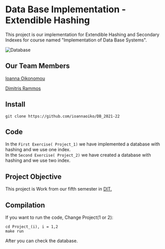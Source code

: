 # Data Base Implementation - Extendible Hashing
This project is our implementation for Extendible Hashing and Secondary Indexes for course named "Implementation of Data Base Systems".

![Database](https://miro.medium.com/max/750/0*rwqI3XKmDZgsVuxr.jpg)

## Our Team Members
[Ioanna Oikonomou](https://github.com/ioannaoiko)

[Dimitris Rammos](https://github.com/DimitrisRammos)

## Install
```
git clone https://github.com/ioannaoiko/DB_2021-22
```
## Code
In the `First Exercise( Project_1)` we have implemented a database with hashing and we use one index.<br>
In the `Second Exercise( Project_2)` we have created a database with hashing and we use two index.



## Project Objective
This project is Work from our fifth semester in [DIT.](https://www.di.uoa.gr/)


## Compilation
If you want to run the code, Change Project(1 or 2):
```
cd Project_(i), i = 1,2
make run
```
After you can check the database.
